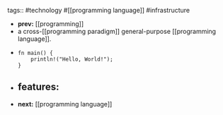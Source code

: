 tags:: #technology #[[programming language]] #infrastructure

- **prev:** [[programming]]
- a cross-[[programming paradigm]] general-purpose [[programming language]].
- ```
  fn main() {
      println!("Hello, World!");
  }
  ```
- features:
	-
- **next:** [[programming language]]